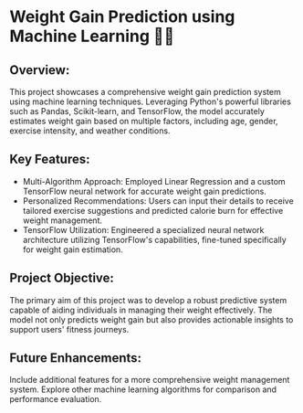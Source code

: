 # Weight Gain Prediction using Machine Learning 🤖💡
## Overview:
This project showcases a comprehensive weight gain prediction system using machine learning techniques. Leveraging Python's powerful libraries such as Pandas, Scikit-learn, and TensorFlow, the model accurately estimates weight gain based on multiple factors, including age, gender, exercise intensity, and weather conditions.
## Key Features:
- Multi-Algorithm Approach: Employed Linear Regression and a custom TensorFlow neural network for accurate weight gain predictions.
- Personalized Recommendations: Users can input their details to receive tailored exercise suggestions and predicted calorie burn for effective weight management.
- TensorFlow Utilization: Engineered a specialized neural network architecture utilizing TensorFlow's capabilities, fine-tuned specifically for weight gain estimation.
## Project Objective:
The primary aim of this project was to develop a robust predictive system capable of aiding individuals in managing their weight effectively. The model not only predicts weight gain but also provides actionable insights to support users' fitness journeys.
## Future Enhancements:
Include additional features for a more comprehensive weight management system.
Explore other machine learning algorithms for comparison and performance evaluation.
